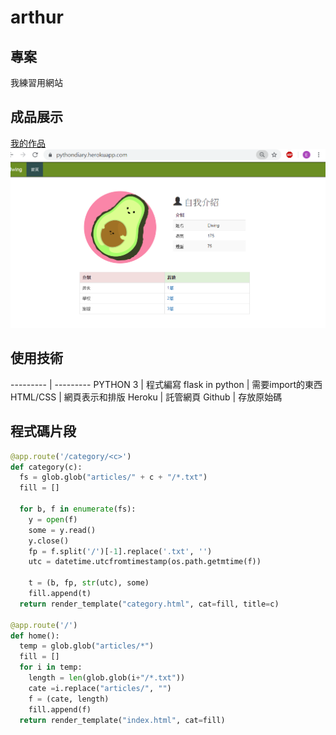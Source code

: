 # arthur

## 專案
我練習用網站

## 成品展示
[我的作品](https://arthursap.herokuapp.com/)
![](https://github.com/grand-coder/pythondiary/raw/master/index.png)

## 使用技術
--------- | ---------
PYTHON 3 | 程式編寫
flask in python | 需要import的東西 
HTML/CSS | 網頁表示和排版
Heroku   | 託管網頁
Github   | 存放原始碼

## 程式碼片段
``` python
@app.route('/category/<c>')
def category(c):
  fs = glob.glob("articles/" + c + "/*.txt")
  fill = []
  
  for b, f in enumerate(fs):
    y = open(f)
    some = y.read()
    y.close()
    fp = f.split('/')[-1].replace('.txt', '')
    utc = datetime.utcfromtimestamp(os.path.getmtime(f))
    
    t = (b, fp, str(utc), some)
    fill.append(t)
  return render_template("category.html", cat=fill, title=c)

@app.route('/')
def home():
  temp = glob.glob("articles/*")
  fill = []
  for i in temp:
    length = len(glob.glob(i+"/*.txt"))
    cate =i.replace("articles/", "")
    f = (cate, length)
    fill.append(f)
  return render_template("index.html", cat=fill)
```
